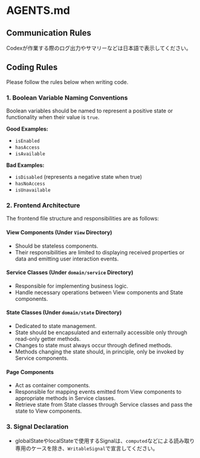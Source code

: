 # AGENTS.md

## Communication Rules

Codexが作業する際のログ出力やサマリーなどは日本語で表示してください。

## Coding Rules

Please follow the rules below when writing code.

### 1. Boolean Variable Naming Conventions

Boolean variables should be named to represent a positive state or functionality when their value is `true`.

**Good Examples:**

* `isEnabled`
* `hasAccess`
* `isAvailable`

**Bad Examples:**

* `isDisabled` (represents a negative state when true)
* `hasNoAccess`
* `isUnavailable`

### 2. Frontend Architecture

The frontend file structure and responsibilities are as follows:

#### View Components (Under `View` Directory)

* Should be stateless components.
* Their responsibilities are limited to displaying received properties or data and emitting user interaction events.

#### Service Classes (Under `domain/service` Directory)

* Responsible for implementing business logic.
* Handle necessary operations between View components and State components.

#### State Classes (Under `domain/state` Directory)

* Dedicated to state management.
* State should be encapsulated and externally accessible only through read-only getter methods.
* Changes to state must always occur through defined methods.
* Methods changing the state should, in principle, only be invoked by Service components.

#### Page Components

* Act as container components.
* Responsible for mapping events emitted from View components to appropriate methods in Service classes.
* Retrieve state from State classes through Service classes and pass the state to View components.

### 3. Signal Declaration

* globalStateやlocalStateで使用するSignalは、`computed`などによる読み取り専用のケースを除き、`WritableSignal`で宣言してください。
